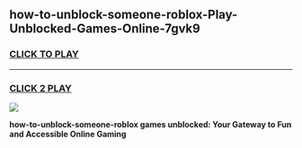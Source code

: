 
## how-to-unblock-someone-roblox-Play-Unblocked-Games-Online-7gvk9
<h3>
<a href="https://premium76.site?title=how-to-unblock-someone-roblox&ref=25A">CLICK TO PLAY</a></h3>
<hr>

<h3>
<a href="https://premium76.site?title=how-to-unblock-someone-roblox&ref=25A">CLICK 2 PLAY</a>
  
</h3>

<a href="https://premium76.site?title=how-to-unblock-someone-roblox&ref=25A"><img src="https://clearcache.store/games.png"></a>


**how-to-unblock-someone-roblox games unblocked: Your Gateway to Fun and Accessible Online Gaming**
